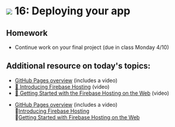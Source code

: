 # ![](https://ga-dash.s3.amazonaws.com/production/assets/logo-9f88ae6c9c3871690e33280fcf557f33.png) 16: Deploying your app

<style type="text/css">
    .video-item {
        list-style: none;
        padding: 0px;
    }

    .video-item:before
    {
/*        content: '\2713'; */ /* checkmark */
        content: '\1F3A5'; /* video camera */
           /* any design */
    }
</style>

## Homework 

- Continue work on your final project (due in class Monday 4/10)

## Additional resource on today's topics:

- [GitHub Pages overview](https://pages.github.com) (includes a video)
- [&#127909; Introducing Firebase Hosting](https://www.youtube.com/watch?v=jsRVHeQd5kU&index=13&list=PLl-K7zZEsYLmOF_07IayrTntevxtbUxDL) (video)
- [&#127909; Getting Started with the Firebase Hosting on the Web](https://www.youtube.com/watch?v=meofoNuK3vo&list=PLl-K7zZEsYLmnJ_FpMOZgyg6XcIGBu2OX&index=6) (video)

<ul>
    <li><a href="https://pages.github.com">GitHub Pages overview</a> (includes a video)</li>
    <li class="video-item"><a href="https://www.youtube.com/watch?v=jsRVHeQd5kU&index=13&list=PLl-K7zZEsYLmOF_07IayrTntevxtbUxDL">Introducing Firebase Hosting</a></li>
    <li class="video-item"><a href="https://www.youtube.com/watch?v=meofoNuK3vo&list=PLl-K7zZEsYLmnJ_FpMOZgyg6XcIGBu2OX&index=6">Getting Started with Firebase Hosting on the Web</a></li>
</ul>